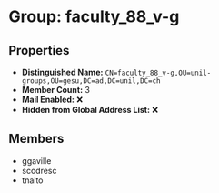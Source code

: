 # Group: faculty_88_v-g

## Properties

- **Distinguished Name:** `CN=faculty_88_v-g,OU=unil-groups,OU=gesu,DC=ad,DC=unil,DC=ch`
- **Member Count:** 3
- **Mail Enabled:** ❌
- **Hidden from Global Address List:** ❌

## Members

- ggaville
- scodresc
- tnaito
